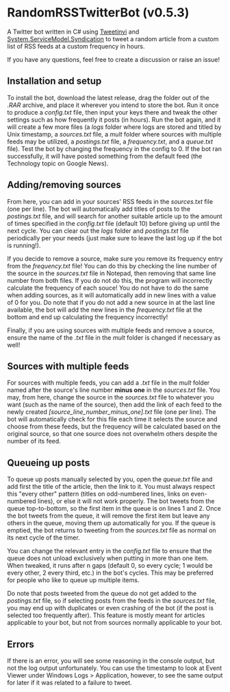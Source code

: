 # RandomRSSTwitterBot (v0.5.3)
A Twitter bot written in C# using [Tweetinvi](https://github.com/linvi/tweetinvi) and [System.ServiceModel.Syndication](https://www.nuget.org/packages/System.ServiceModel.Syndication/) to tweet a random article from a custom list of RSS feeds at a custom frequency in hours.

If you have any questions, feel free to create a discussion or raise an issue!

## Installation and setup
To install the bot, download the latest release, drag the folder out of the *.RAR* archive, and place it wherever you intend to store the bot. Run it once to produce a *config.txt* file, then input your keys there and tweak the other settings such as how frequently it posts (in hours). Run the bot again, and it will create a few more files (a *logs* folder where logs are stored and titled by Unix timestamp, a *sources.txt* file, a *mult* folder where sources with multiple feeds may be utilized, a *postings.txt* file, a *frequency.txt*, and a *queue.txt* file). Test the bot by changing the frequency in the config to 0. If the bot ran successfully, it will have posted something from the default feed (the Technology topic on Google News).

## Adding/removing sources
From here, you can add in your sources' RSS feeds in the *sources.txt* file (one per line). The bot will automatically add titles of posts to the *postings.txt* file, and will search for another suitable article up to the amount of times specified in the *config.txt* file (default 10) before giving up until the next cycle. You can clear out the *logs* folder and *postings.txt* file periodically per your needs (just make sure to leave the last log up if the bot is running!).

If you decide to remove a source, make sure you remove its frequency entry from the *frequency.txt* file! You can do this by checking the line number of the source in the *sources.txt* file in Notepad, then removing that same line number from both files. If you do not do this, the program will incorrectly calculate the frequency of each souce! You do not have to do the same when adding sources, as it will automatically add in new lines with a value of 0 for you. Do note that if you do not add a new source in at the last line available, the bot will add the new lines in the *frequency.txt* file at the bottom and end up calculating the frequency incorrectly!

Finally, if you are using sources with multiple feeds and remove a source, ensure the name of the *.txt* file in the *mult* folder is changed if necessary as well!

## Sources with multiple feeds
For sources with multiple feeds, you can add a *.txt* file in the *mult* folder named after the source's line number **minus one** in the *sources.txt* file. You may, from here, change the source in the *sources.txt* file to whatever you want (such as the name of the source), then add the link of each feed to the newly created *[source_line_number_minus_one].txt* file (one per line). The bot will automatically check for this file each time it selects the source and choose from these feeds, but the frequency will be calculated based on the original source, so that one source does not overwhelm others despite the number of its feed.

## Queueing up posts
To queue up posts manually selected by you, open the *queue.txt* file and add first the title of the article, then the link to it. You must always respect this "every other" pattern (titles on odd-numbered lines, links on even-numbered lines), or else it will not work properly. The bot tweets from the queue top-to-bottom, so the first item in the queue is on lines 1 and 2. Once the bot tweets from the queue, it will remove the first item but leave any others in the queue, moving them up automatically for you. If the queue is emptied, the bot returns to tweeting from the *sources.txt* file as normal on its next cycle of the timer.

You can change the relevant entry in the *config.txt* file to ensure that the queue does not unload exclusively when putting in more than one item. When tweaked, it runs after n gaps (default 0, so every cycle; 1 would be every other, 2 every third, etc.) in the bot's cycles. This may be preferred for people who like to queue up multiple items.

Do note that posts tweeted from the queue do not get added to the *postings.txt* file, so if selecting posts from the feeds in the *sources.txt* file, you may end up with duplicates or even crashing of the bot (if the post is selected too frequently after). This feature is mostly meant for articles applicable to your bot, but not from sources normally applicable to your bot.

## Errors
If there is an error, you will see some reasoning in the console output, but not the log output unfortunately. You can use the timestamp to look at Event Viewer under Windows Logs > Application, however, to see the same output for later if it was related to a failure to tweet.
